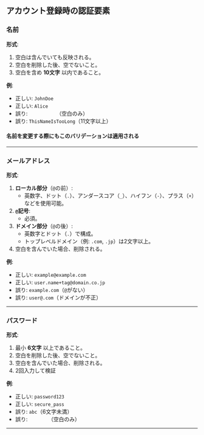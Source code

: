 ## アカウント登録時の認証要素
### 名前

**形式**:
1. 空白は含んでいても反映される。
2. 空白を削除した後、空でないこと。
3. 空白を含め **10文字** 以内であること。

**例**:
- 正しい: `JohnDoe`
- 正しい: `Alice`
- 誤り: `          `（空白のみ）
- 誤り: `ThisNameIsTooLong`（11文字以上）

#### 名前を変更する際にもこのバリデーションは適用される

---

### メールアドレス

**形式**:
1. **ローカル部分**（`@`の前）:
    - 英数字、ドット（`.`）、アンダースコア（`_`）、ハイフン（`-`）、プラス（`+`）などを使用可能。
2. **`@`記号**:
    - 必須。
3. **ドメイン部分**（`@`の後）:
    - 英数字とドット（`.`）で構成。
    - トップレベルドメイン（例: `.com`, `.jp`）は2文字以上。
4. 空白を含んでいた場合、削除される。

**例**:
- 正しい: `example@example.com`
- 正しい: `user.name+tag@domain.co.jp`
- 誤り: `example.com`（`@`がない）
- 誤り: `user@.com`（ドメインが不正）

---

### パスワード

**形式**:
1. 最小 **6文字** 以上であること。
2. 空白を削除した後、空でないこと。
3. 空白を含んでいた場合、削除される。
4. 2回入力して検証

**例**:
- 正しい: `password123`
- 正しい: `secure_pass`
- 誤り: `abc`（6文字未満）
- 誤り: `       `（空白のみ）

---